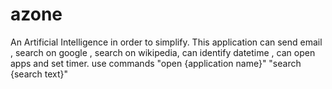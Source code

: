 # azone
An Artificial Intelligence in order to simplify.
This application can send email , search on google , search on wikipedia, can identify datetime , can open apps and set timer.
use commands
"open {application name}"
"search {search text}"
